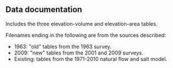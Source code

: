 ## Data documentation
Includes the three elevation-volume and elevation-area tables.

Filenames ending in the following are from the sources described:
- 1963: "old" tables from the 1963 survey.
- 2009: "new" tables from the 2001 and 2009 surveys.
- Existing: tables from the 1971-2010 natural flow and salt model.
